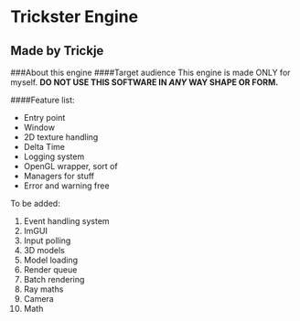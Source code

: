 # Trickster Engine
## Made by Trickje

###About this engine
####Target audience
This engine is made ONLY for myself. __DO NOT USE THIS SOFTWARE IN *ANY* WAY SHAPE OR FORM.__




####Feature list:
- Entry point
- Window
- 2D texture handling
- Delta Time
- Logging system
- OpenGL wrapper, sort of
- Managers for stuff
- Error and warning free


To be added:
1. Event handling system
1. ImGUI
1. Input polling
1. 3D models
1. Model loading
1. Render queue
1. Batch rendering
1. Ray maths
1. Camera
1. Math
